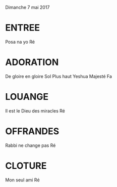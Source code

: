 Dimanche 7 mai 2017

# ENTREE
Posa na yo Ré

# ADORATION
De gloire en gloire Sol
Plus haut
Yeshua
Majesté Fa
 
# LOUANGE
Il est le Dieu des miracles Ré

# OFFRANDES
Rabbi ne change pas Ré

# CLOTURE
Mon seul ami Ré

